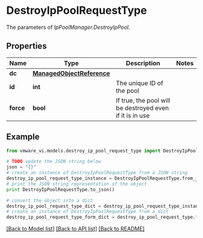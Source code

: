 # DestroyIpPoolRequestType

The parameters of *IpPoolManager.DestroyIpPool*. 

## Properties
Name | Type | Description | Notes
------------ | ------------- | ------------- | -------------
**dc** | [**ManagedObjectReference**](ManagedObjectReference.md) |  | 
**id** | **int** | The unique ID of the pool  | 
**force** | **bool** | If true, the pool will be destroyed even if it is in use  | 

## Example

```python
from vmware_vi.models.destroy_ip_pool_request_type import DestroyIpPoolRequestType

# TODO update the JSON string below
json = "{}"
# create an instance of DestroyIpPoolRequestType from a JSON string
destroy_ip_pool_request_type_instance = DestroyIpPoolRequestType.from_json(json)
# print the JSON string representation of the object
print DestroyIpPoolRequestType.to_json()

# convert the object into a dict
destroy_ip_pool_request_type_dict = destroy_ip_pool_request_type_instance.to_dict()
# create an instance of DestroyIpPoolRequestType from a dict
destroy_ip_pool_request_type_form_dict = destroy_ip_pool_request_type.from_dict(destroy_ip_pool_request_type_dict)
```
[[Back to Model list]](../README.md#documentation-for-models) [[Back to API list]](../README.md#documentation-for-api-endpoints) [[Back to README]](../README.md)


